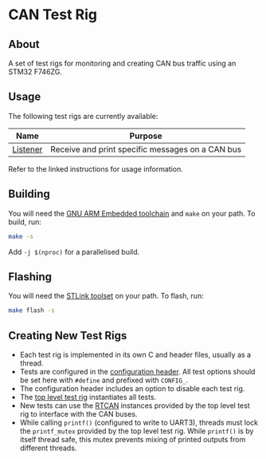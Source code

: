 # CAN Test Rig

## About
A set of test rigs for monitoring and creating CAN bus traffic using an STM32 F746ZG.

## Usage

The following test rigs are currently available:

| Name                                 | Purpose                                          |          
|--------------------------------------|--------------------------------------------------|
| [Listener](./docs/CAN%20Listener.md) | Receive and print specific messages on a CAN bus |

Refer to the linked instructions for usage information.


## Building
You will need the [GNU ARM Embedded toolchain](https://developer.arm.com/downloads/-/gnu-rm) and `make` on your path. To build, run:

```sh
make -s
```

Add `-j $(nproc)` for a parallelised build.

## Flashing
You will need the [STLink toolset](https://github.com/stlink-org/stlink) on your
path. To flash, run:

```sh
make flash -s
```

## Creating New Test Rigs

- Each test rig is implemented in its own C and header files, usually as a thread.
- Tests are configured in the [configuration header](./src/SUFST/Inc/config.h). All test options should be set here with `#define` and prefixed with `CONFIG_`.
- The configuration header includes an option to disable each test rig. 
- The [top level test rig](./src/SUFST/Src/test_rig.c) instantiates all tests.
- New tests can use the [RTCAN](https://github.com/sufst/rtcan) instances provided by the top level test rig to interface with the CAN buses.
- While calling `printf()` (configured to write to UART3), threads must lock the `printf_mutex` provided by the top level test rig. While `printf()` is by itself thread safe, this mutex prevents mixing of printed outputs from different threads.

